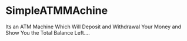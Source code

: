 # SimpleATMMAchine
Its an ATM Machine Which Will Deposit and Withdrawal Your Money and Show You the Total Balance Left....
